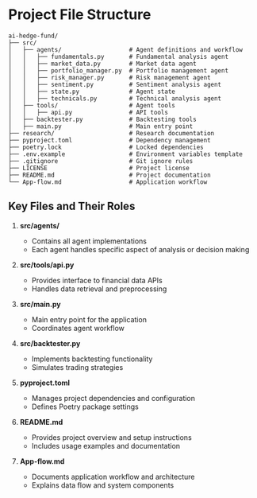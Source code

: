 # Project File Structure

```
ai-hedge-fund/
├── src/
│   ├── agents/                   # Agent definitions and workflow
│   │   ├── fundamentals.py       # Fundamental analysis agent
│   │   ├── market_data.py        # Market data agent
│   │   ├── portfolio_manager.py  # Portfolio management agent
│   │   ├── risk_manager.py       # Risk management agent
│   │   ├── sentiment.py          # Sentiment analysis agent
│   │   ├── state.py              # Agent state
│   │   ├── technicals.py         # Technical analysis agent
│   ├── tools/                    # Agent tools
│   │   ├── api.py                # API tools
│   ├── backtester.py             # Backtesting tools
│   ├── main.py                   # Main entry point
├── research/                     # Research documentation
├── pyproject.toml                # Dependency management
├── poetry.lock                   # Locked dependencies
├── .env.example                  # Environment variables template
├── .gitignore                    # Git ignore rules
├── LICENSE                       # Project license
├── README.md                     # Project documentation
└── App-flow.md                   # Application workflow
```

## Key Files and Their Roles

1. **src/agents/**
   - Contains all agent implementations
   - Each agent handles specific aspect of analysis or decision making

2. **src/tools/api.py**
   - Provides interface to financial data APIs
   - Handles data retrieval and preprocessing

3. **src/main.py**
   - Main entry point for the application
   - Coordinates agent workflow

4. **src/backtester.py**
   - Implements backtesting functionality
   - Simulates trading strategies

5. **pyproject.toml**
   - Manages project dependencies and configuration
   - Defines Poetry package settings

6. **README.md**
   - Provides project overview and setup instructions
   - Includes usage examples and documentation

7. **App-flow.md**
   - Documents application workflow and architecture
   - Explains data flow and system components